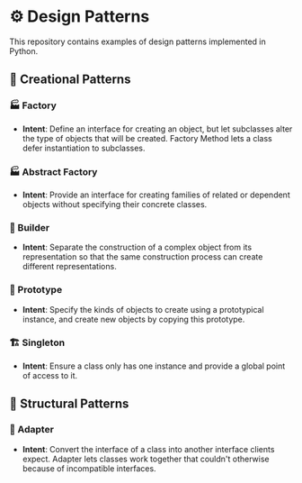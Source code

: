 # ⚙️ Design Patterns

This repository contains examples of design patterns implemented in Python.

## 🔨 Creational Patterns

### 🏭 Factory

- **Intent**: Define an interface for creating an object, but let subclasses alter the
  type of objects that will be created. Factory Method lets a class defer instantiation
  to subclasses.

### 🏭 Abstract Factory

- **Intent**: Provide an interface for creating families of related or dependent objects
  without specifying their concrete classes.

### 🤖 Builder

- **Intent**: Separate the construction of a complex object from its representation so
  that
  the same construction process can create different representations.

### 🔨 Prototype

- **Intent**: Specify the kinds of objects to create using a prototypical instance, and
  create new objects by copying this prototype.

### 🏗️ Singleton

- **Intent**: Ensure a class only has one instance and provide a global point of access
  to it.

## 🔨 Structural Patterns

### 🔌 Adapter

- **Intent**: Convert the interface of a class into another interface clients expect.
  Adapter lets classes work together that couldn't otherwise because of incompatible
  interfaces.

